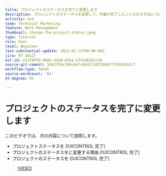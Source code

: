 ```yaml
---
title: プロジェクトのステータスを完了に変更します
description: プロジェクトのステータスを変更して、作業が完了したことを示す方法について説明します。
activity: use
team: Technical Marketing
feature: Work Management
thumbnail: change-the-project-status.jpeg
type: Tutorial
role: User
level: Beginner
last-substantial-update: 2023-05-12T00:00:00Z
jira: KT-10127
exl-id: e32f89f0-9b02-42e8-85b4-57fe461b1c36
source-git-commit: 5d8337dc369c6e7c664f110235847737d342b2c7
workflow-type: tm+mt
source-wordcount: '61'
ht-degree: 0%

---
```


# プロジェクトのステータスを完了に変更します

このビデオでは、次の内容について説明します。

* プロジェクトステータスを [!UICONTROL 完了]
* プロジェクトのステータスをに変更する理由 [!UICONTROL 完了]
* プロジェクトのステータスを [!UICONTROL 完了]

>[!VIDEO](https://video.tv.adobe.com/v/3419336/?quality=12&learn=on)
